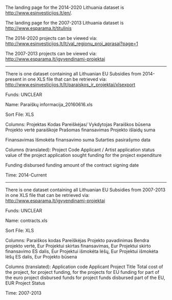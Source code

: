 The landing page for the 2014-2020 Lithuania dataset is http://www.esinvesticijos.lt/en/. 

The landing page for the 2007-2013 Lithuania dataset is http://www.esparama.lt/titulinis

The 2014-2020 projects can be viewed via:
http://www.esinvesticijos.lt/lt/val_regionu_proj_aprasai?page=1

The 2007-2013 projects can be viewed via: 
http://www.esparama.lt/igyvendinami-projektai

---

There is one dataset containing all Lithuanian EU Subsidies from 2014-present in one XLS file that can be retrieved via: http://www.esinvesticijos.lt/lt/paraiskos_ir_projektai/xlsexport

Funds: UNCLEAR

Name: Paraiškų informacija_20160616.xls

Sort File: XLS

Columns: Projektas	Kodas	Pareiškėjas/ Vykdytojas	Paraiškos būsena	Projekto vertė paraiškoje	Prašomas finansavimas	Projekto išlaidų suma	

Finansavimas	Išmokėta finansavimo suma	Sutarties pasirašymo data

Columns (translated): Project Code Applicant / Artist application status value of the project application sought funding for the project expenditure 

Funding disbursed funding amount of the contract signing date

Time: 2014-Current

---

There is one dataset containing all Lithuanian EU Subsidies from 2007-2013 in one XLS file that can be retrieved via: http://www.esparama.lt/igyvendinami-projektai

Funds: UNCLEAR

Name: contracts.xls

Sort File: XLS

Columns: Paraiškos kodas	Pareiškėjas	Projekto pavadinimas	Bendra projekto vertė, Eur	Projektui skirtas finansavimas, Eur	Projektui skirto finansavimo ES dalis, Eur	Projektui išmokėta lėšų, Eur	Projektui išmokėta lėšų ES dalis, Eur	Projekto būsena

Columns (translated): Application code Applicant Project Title Total cost of the project, for project funding, for the projects for EU funding for part of the euro project disbursed funds for project funds disbursed part of the EU, EUR Project Status

Time: 2007-2013